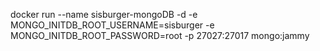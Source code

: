 

docker run --name sisburger-mongoDB -d -e MONGO_INITDB_ROOT_USERNAME=sisburger -e MONGO_INITDB_ROOT_PASSWORD=root -p 27027:27017 mongo:jammy
